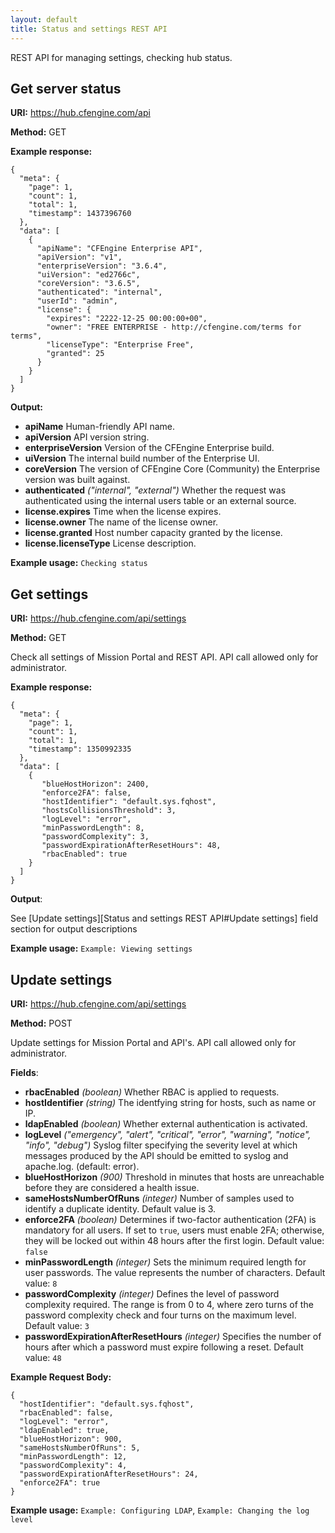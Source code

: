 ```yaml
---
layout: default
title: Status and settings REST API
---
```


REST API for managing settings, checking hub status.

## Get server status

**URI:** https://hub.cfengine.com/api

**Method:** GET

**Example response:**

```
{
  "meta": {
    "page": 1,
    "count": 1,
    "total": 1,
    "timestamp": 1437396760
  },
  "data": [
    {
      "apiName": "CFEngine Enterprise API",
      "apiVersion": "v1",
      "enterpriseVersion": "3.6.4",
      "uiVersion": "ed2766c",
      "coreVersion": "3.6.5",
      "authenticated": "internal",
      "userId": "admin",
      "license": {
        "expires": "2222-12-25 00:00:00+00",
        "owner": "FREE ENTERPRISE - http://cfengine.com/terms for terms",
        "licenseType": "Enterprise Free",
        "granted": 25
      }
    }
  ]
}
```

**Output:**

- **apiName**
  Human-friendly API name.
- **apiVersion**
  API version string.
- **enterpriseVersion**
  Version of the CFEngine Enterprise build.
- **uiVersion**
  The internal build number of the Enterprise UI.
- **coreVersion**
  The version of CFEngine Core (Community) the Enterprise version was built against.
- **authenticated** _("internal", "external")_
  Whether the request was authenticated using the internal users table or an external source.
- **license.expires**
  Time when the license expires.
- **license.owner**
  The name of the license owner.
- **license.granted**
  Host number capacity granted by the license.
- **license.licenseType**
  License description.

**Example usage:** `Checking status`

## Get settings

**URI:** https://hub.cfengine.com/api/settings

**Method:** GET

Check all settings of Mission Portal and REST API.
API call allowed only for administrator.

**Example response:**

```
{
  "meta": {
    "page": 1,
    "count": 1,
    "total": 1,
    "timestamp": 1350992335
  },
  "data": [
    {
       "blueHostHorizon": 2400,
       "enforce2FA": false,
       "hostIdentifier": "default.sys.fqhost",
       "hostsCollisionsThreshold": 3,
       "logLevel": "error",
       "minPasswordLength": 8,
       "passwordComplexity": 3,
       "passwordExpirationAfterResetHours": 48,
       "rbacEnabled": true
    }
  ]
}
```

**Output**:

See [Update settings][Status and settings REST API#Update settings] field section for output descriptions

**Example usage:** `Example: Viewing settings`

## Update settings

**URI:** https://hub.cfengine.com/api/settings

**Method:** POST

Update settings for Mission Portal and API's. API call allowed only for
administrator.

**Fields**:

- **rbacEnabled** _(boolean)_
  Whether RBAC is applied to requests.
- **hostIdentifier** _(string)_
  The identfying string for hosts, such as name or IP.
- **ldapEnabled** _(boolean)_
  Whether external authentication is activated.
- **logLevel** _("emergency", "alert", "critical", "error", "warning", "notice", "info", "debug")_
  Syslog filter specifying the severity level at which messages produced by the API should be emitted to syslog and apache.log. (default: error).
- **blueHostHorizon** _(900)_
  Threshold in minutes that hosts are unreachable before they are considered a health issue.
- **sameHostsNumberOfRuns** _(integer)_
  Number of samples used to identify a duplicate identity. Default value is 3.
- **enforce2FA** _(boolean)_
  Determines if two-factor authentication (2FA) is mandatory for all users.
  If set to `true`, users must enable 2FA; otherwise, they will be locked out within 48 hours after the first login.
  Default value: `false`
- **minPasswordLength** _(integer)_
  Sets the minimum required length for user passwords.
  The value represents the number of characters.
  Default value: `8`
- **passwordComplexity** _(integer)_
  Defines the level of password complexity required.
  The range is from 0 to 4, where zero turns of the password complexity check and four turns on the maximum level.
  Default value: `3`
- **passwordExpirationAfterResetHours** _(integer)_
  Specifies the number of hours after which a password must expire following a reset.
  Default value: `48`

**Example Request Body:**

```
{
  "hostIdentifier": "default.sys.fqhost",
  "rbacEnabled": false,
  "logLevel": "error",
  "ldapEnabled": true,
  "blueHostHorizon": 900,
  "sameHostsNumberOfRuns": 5,
  "minPasswordLength": 12,
  "passwordComplexity": 4,
  "passwordExpirationAfterResetHours": 24,
  "enforce2FA": true
}
```

**Example usage:** `Example: Configuring LDAP`, `Example: Changing the log level`
